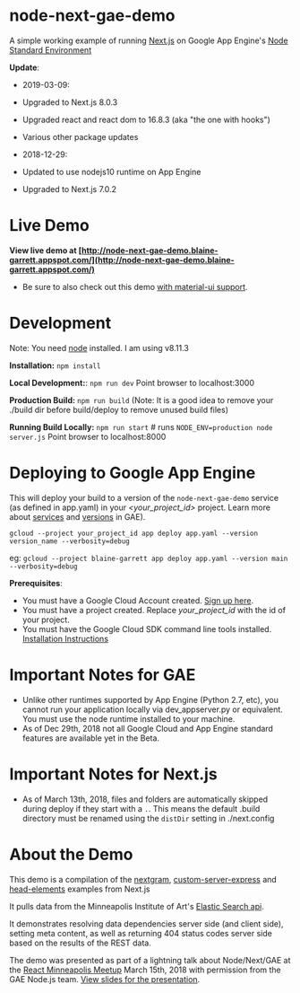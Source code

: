 # node-next-gae-demo
A simple working example of running [Next.js](https://nextjs.org/) on Google App Engine's [Node Standard Environment](https://cloud.google.com/appengine/docs/standard/nodejs/)

**Update**:
* 2019-03-09:
 * Upgraded to Next.js 8.0.3
 * Upgraded react and react dom to 16.8.3 (aka "the one with hooks")
 * Various other package updates

* 2018-12-29:
 * Updated to use nodejs10 runtime on App Engine
 * Upgraded to Next.js 7.0.2

# Live Demo
**View live demo at [http://node-next-gae-demo.blaine-garrett.appspot.com/](http://node-next-gae-demo.blaine-garrett.appspot.com/)**

* Be sure to also check out this demo [with material-ui support](https://github.com/blainegarrett/material-node-next-gae-demo).


# Development
Note: You need [node](https://nodejs.org) installed. I am using v8.11.3

**Installation:** `npm install`

**Local Development:**: `npm run dev` Point browser to localhost:3000

**Production Build:** `npm run build` (Note: It is a good idea to remove your ./build dir before build/deploy to remove unused build files)

**Running Build Locally:** `npm run start` # runs `NODE_ENV=production node server.js` Point browser to localhost:8000

# Deploying to Google App Engine
This will deploy your build to a version of the `node-next-gae-demo` service (as defined in app.yaml) in your *<your_project_id>* project. Learn more about [services](https://cloud.google.com/appengine/docs/standard/python/microservices-on-app-engine) and [versions](https://cloud.google.com/appengine/docs/admin-api/deploying-apps) in GAE).

`gcloud --project your_project_id app deploy app.yaml --version version_name --verbosity=debug`

eg: `gcloud --project blaine-garrett app deploy app.yaml --version main --verbosity=debug`


**Prerequisites**:
* You must have a Google Cloud Account created. [Sign up here](https://cloud.google.com/).
* You must have a project created. Replace *your_project_id* with the id of your project.
* You must have the Google Cloud SDK command line tools installed. [Installation Instructions](https://cloud.google.com/sdk/)

# Important Notes for GAE
* Unlike other runtimes supported by App Engine (Python 2.7, etc), you cannot run your application locally via dev_appserver.py or equivalent. You must use the node runtime installed to your machine.
* As of Dec 29th, 2018 not all Google Cloud and App Engine standard features are available yet in the Beta.

# Important Notes for Next.js
* As of March 13th, 2018, files and folders are automatically skipped during deploy if they start with a `.`. This means the default .build directory must be renamed using the `distDir` setting in ./next.config


# About the Demo
This demo is a compilation of the [nextgram](https://github.com/now-examples/nextgram), [custom-server-express](https://github.com/zeit/next.js/tree/master/examples/custom-server-express) and [head-elements](https://github.com/zeit/next.js/tree/master/examples/head-elements) examples from Next.js

It pulls data from the Minneapolis Institute of Art's [Elastic Search api](https://github.com/artsmia/collection-elasticsearch).

It demonstrates resolving data dependencies server side (and client side), setting meta content, as well as returning 404 status codes server side based on the results of the REST data.

The demo was presented as part of a lightning talk about Node/Next/GAE at the [React Minneapolis Meetup](https://www.meetup.com/React-Minneapolis-Meetup/) March 15th, 2018 with permission from the GAE Node.js team. [View slides for the presentation](https://docs.google.com/presentation/d/1pUc8VbT4J5ca4qe2zIbqezO6EhLER6E_e5WgsGitDr0/edit?usp=sharing).
